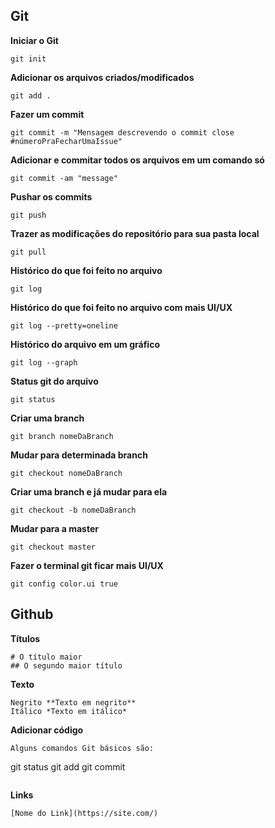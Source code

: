 ## Git

**Iniciar o Git**
```
git init
```
**Adicionar os arquivos criados/modificados**
```
git add .
```
**Fazer um commit**
```
git commit -m "Mensagem descrevendo o commit close #númeroPraFecharUmaIssue"
```
**Adicionar e commitar todos os arquivos em um comando só**
```
git commit -am "message"
```
**Pushar os commits**
```
git push
```
**Trazer as modificações do repositório para sua pasta local**
```
git pull
```
**Histórico do que foi feito no arquivo**
```
git log
```
**Histórico do que foi feito no arquivo com mais UI/UX**
```
git log --pretty=oneline
```
**Histórico do arquivo em um gráfico**
```
git log --graph 
```
**Status git do arquivo**
```
git status
```
**Criar uma branch**
```
git branch nomeDaBranch
```
**Mudar para determinada branch**
```
git checkout nomeDaBranch
```
**Criar uma branch e já mudar para ela**
```
git checkout -b nomeDaBranch
```
**Mudar para a master**
```
git checkout master
```
**Fazer o terminal git ficar mais UI/UX**
```
git config color.ui true
```

## Github

**Títulos**
```
# O título maior
## O segundo maior título
```
**Texto**
```
Negrito	**Texto em negrito** 
Itálico	*Texto em itálico* 	
```
**Adicionar código**
```
Alguns comandos Git básicos são:
```
git status
git add
git commit
```
```
**Links**
```
[Nome do Link](https://site.com/)
```


